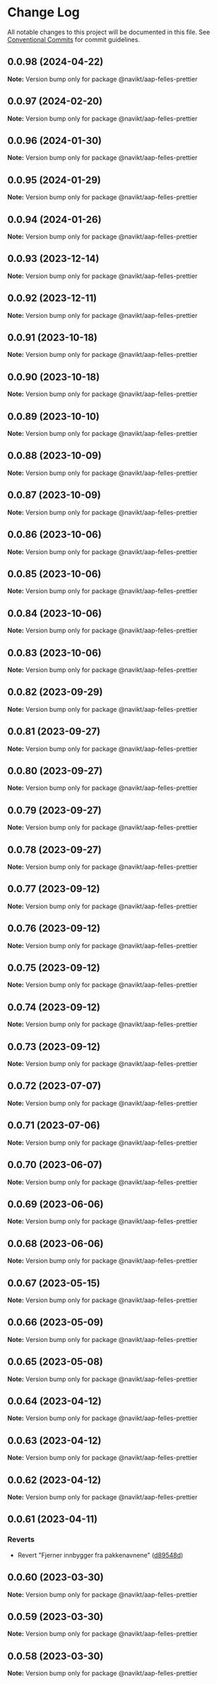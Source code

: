# Change Log

All notable changes to this project will be documented in this file.
See [Conventional Commits](https://conventionalcommits.org) for commit guidelines.

## 0.0.98 (2024-04-22)

**Note:** Version bump only for package @navikt/aap-felles-prettier





## 0.0.97 (2024-02-20)

**Note:** Version bump only for package @navikt/aap-felles-prettier





## 0.0.96 (2024-01-30)

**Note:** Version bump only for package @navikt/aap-felles-prettier





## 0.0.95 (2024-01-29)

**Note:** Version bump only for package @navikt/aap-felles-prettier





## 0.0.94 (2024-01-26)

**Note:** Version bump only for package @navikt/aap-felles-prettier





## 0.0.93 (2023-12-14)

**Note:** Version bump only for package @navikt/aap-felles-prettier





## 0.0.92 (2023-12-11)

**Note:** Version bump only for package @navikt/aap-felles-prettier





## 0.0.91 (2023-10-18)

**Note:** Version bump only for package @navikt/aap-felles-prettier





## 0.0.90 (2023-10-18)

**Note:** Version bump only for package @navikt/aap-felles-prettier





## 0.0.89 (2023-10-10)

**Note:** Version bump only for package @navikt/aap-felles-prettier





## 0.0.88 (2023-10-09)

**Note:** Version bump only for package @navikt/aap-felles-prettier





## 0.0.87 (2023-10-09)

**Note:** Version bump only for package @navikt/aap-felles-prettier





## 0.0.86 (2023-10-06)

**Note:** Version bump only for package @navikt/aap-felles-prettier





## 0.0.85 (2023-10-06)

**Note:** Version bump only for package @navikt/aap-felles-prettier





## 0.0.84 (2023-10-06)

**Note:** Version bump only for package @navikt/aap-felles-prettier





## 0.0.83 (2023-10-06)

**Note:** Version bump only for package @navikt/aap-felles-prettier





## 0.0.82 (2023-09-29)

**Note:** Version bump only for package @navikt/aap-felles-prettier





## 0.0.81 (2023-09-27)

**Note:** Version bump only for package @navikt/aap-felles-prettier





## 0.0.80 (2023-09-27)

**Note:** Version bump only for package @navikt/aap-felles-prettier





## 0.0.79 (2023-09-27)

**Note:** Version bump only for package @navikt/aap-felles-prettier





## 0.0.78 (2023-09-27)

**Note:** Version bump only for package @navikt/aap-felles-prettier





## 0.0.77 (2023-09-12)

**Note:** Version bump only for package @navikt/aap-felles-prettier





## 0.0.76 (2023-09-12)

**Note:** Version bump only for package @navikt/aap-felles-prettier

## 0.0.75 (2023-09-12)

**Note:** Version bump only for package @navikt/aap-felles-prettier

## 0.0.74 (2023-09-12)

**Note:** Version bump only for package @navikt/aap-felles-prettier

## 0.0.73 (2023-09-12)

**Note:** Version bump only for package @navikt/aap-felles-prettier

## 0.0.72 (2023-07-07)

**Note:** Version bump only for package @navikt/aap-felles-prettier

## 0.0.71 (2023-07-06)

**Note:** Version bump only for package @navikt/aap-felles-prettier

## 0.0.70 (2023-06-07)

**Note:** Version bump only for package @navikt/aap-felles-prettier

## 0.0.69 (2023-06-06)

**Note:** Version bump only for package @navikt/aap-felles-prettier

## 0.0.68 (2023-06-06)

**Note:** Version bump only for package @navikt/aap-felles-prettier

## 0.0.67 (2023-05-15)

**Note:** Version bump only for package @navikt/aap-felles-prettier

## 0.0.66 (2023-05-09)

**Note:** Version bump only for package @navikt/aap-felles-prettier

## 0.0.65 (2023-05-08)

**Note:** Version bump only for package @navikt/aap-felles-prettier

## 0.0.64 (2023-04-12)

**Note:** Version bump only for package @navikt/aap-felles-prettier

## 0.0.63 (2023-04-12)

**Note:** Version bump only for package @navikt/aap-felles-prettier

## 0.0.62 (2023-04-12)

**Note:** Version bump only for package @navikt/aap-felles-prettier

## 0.0.61 (2023-04-11)

### Reverts

- Revert "Fjerner innbygger fra pakkenavnene" ([d89548d](https://github.com/navikt/aap-felles-innbygger/commit/d89548d6b60c9dbdddb665395baf0e544418923d))

## 0.0.60 (2023-03-30)

**Note:** Version bump only for package @navikt/aap-felles-prettier

## 0.0.59 (2023-03-30)

**Note:** Version bump only for package @navikt/aap-felles-prettier

## 0.0.58 (2023-03-30)

**Note:** Version bump only for package @navikt/aap-felles-prettier
